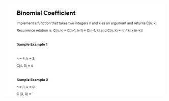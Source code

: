 <img src="https://github.com/abhinavkashyap061/Data-Structures-and-Algorithms/blob/main/Basics/Recursion/Binomial%20Coefficient/BinomialCoefficientQuestion.png?raw=true" alt="Binomial Coefficient Question">